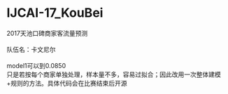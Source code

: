 # IJCAI-17_KouBei
2017天池口碑商家客流量预测<br>
<br>
队伍名：卡文尼尔<br>
<br>
model1可以到0.0850<br>
只是若按每个商家单独处理，样本量不多，容易过拟合；因此改用一次整体建模+规则的方法。具体代码会在比赛结束后开源
